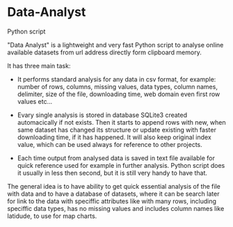 # Data-Analyst
Python script


"Data Analyst" is a lightweight and very fast Python script to analyse online available datasets from url address directly form clipboard memory.

It has three main task:

- It performs standard analysis for any data in csv format, for example: number of rows, columns, missing values, data types, column names, delimiter, size of the file, downloading time, web domain even first row values etc...

- Evary single analysis is stored in database SQLite3 created automacically if not exists. Then it starts to append rows with new, when same dataset has changed its structure or update existing with faster downloading time, if it has happened. It will also keep original index value, which can be used always for reference to other projects.

- Each time output from analysed data is saved in text file available for quick reference used for example in further analysis. Python script does it usually in less then second, but it is still very handy to have that.

The general idea is to have ability to get quick essential analysis of the file with data and to have a database of datasets, where it can be search later for link to the data with speciffic attributes like with many rows, including speciffic data types, has no missing values and includes column names like latidude, to use for map charts.
